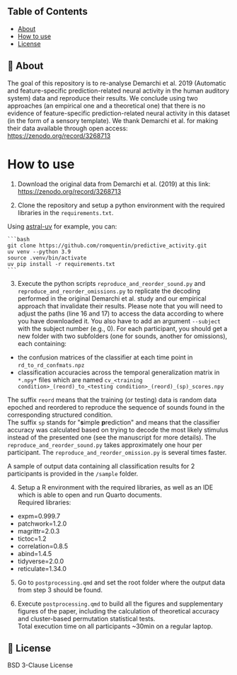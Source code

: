 ## Table of Contents
- [About](#-about)
- [How to use](#-how-to-use)
- [License](#-license)

## 🚀 About

The goal of this repository is to re-analyse Demarchi et al. 2019 (Automatic and feature-specific prediction-related neural activity in the human auditory system) data and reproduce their results. We conclude using two approaches (an empirical one and a theoretical one) that there is no evidence of feature-specific prediction-related neural activity in this dataset (in the form of a sensory template). We thank Demarchi et al. for making their data available through open access: https://zenodo.org/record/3268713

# How to use

1. Download the original data from Demarchi et al. (2019) at this link: https://zenodo.org/record/3268713

2. Clone the repository and setup a python environment with the required libraries in the `requirements.txt`.

Using [astral-uv](https://docs.astral.sh/uv/getting-started/) for example, you can:

    ```bash
    git clone https://github.com/romquentin/predictive_activity.git
    uv venv --python 3.9
    source .venv/bin/activate
    uv pip install -r requirements.txt
    ```

3. Execute the python scripts `reproduce_and_reorder_sound.py` and `reproduce_and_reorder_omissions.py` to replicate the decoding performed in the original Demarchi et al. study and our empirical approach that invalidate their results. Please note that you will need to adjust the paths (line 16 and 17) to access the data according to where you have downloaded it. You also have to add an argument `--subject` with the subject number (e.g., 0). For each participant, you should get a new folder with two subfolders (one for sounds, another for omissions), each containing:  

- the confusion matrices of the classifier at each time point in `rd_to_rd_confmats.npz`  
- classification accuracies across the temporal generalization matrix in `*.npy*` files which are named `cv_<training condition>_(reord)_to_<testing condition>_(reord)_(sp)_scores.npy`

The suffix `reord` means that the training (or testing) data is random data epoched and reordered to reproduce the sequence of sounds found in the corresponding structured condition.  
The suffix `sp` stands for "**s**imple **p**rediction" and means that the classifier accuracy was calculated based on trying to decode the most likely stimulus instead of the presented one (see the manuscript for more details).
The `reproduce_and_reorder_sound.py` takes approximately one hour per participant. The `reproduce_and_reorder_omission.py` is several times faster.

A sample of output data containing all classification results for 2 participants is provided in the `/sample` folder.

4. Setup a R environment with the required libraries, as well as an IDE which is able to open and run Quarto documents.  
Required libraries:  
- expm=0.999.7  
- patchwork=1.2.0  
- magrittr=2.0.3  
- tictoc=1.2  
- correlation=0.8.5  
- abind=1.4.5  
- tidyverse=2.0.0  
- reticulate=1.34.0  

5. Go to `postprocessing.qmd` and set the root folder where the output data from step 3 should be found.

6. Execute `postprocessing.qmd` to build all the figures and supplementary figures of the paper, including the calculation of theoretical accuracy and cluster-based permutation statistical tests.  
Total execution time on all participants ~30min on a regular laptop.

## 📃 License

BSD 3-Clause License

